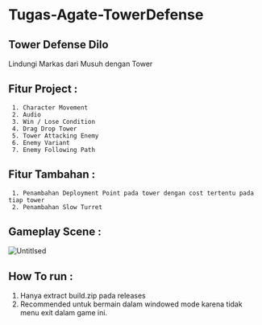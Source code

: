 # Tugas-Agate-TowerDefense

## Tower Defense Dilo
Lindungi Markas dari Musuh dengan Tower

## Fitur Project :
     1.	Character Movement
     2.	Audio
     3.	Win / Lose Condition
     4.	Drag Drop Tower
     5.	Tower Attacking Enemy
     6.	Enemy Variant
     7.	Enemy Following Path


## Fitur Tambahan :
     1. Penambahan Deployment Point pada tower dengan cost tertentu pada tiap tower
     2. Penambahan Slow Turret

## Gameplay Scene :
![Untitlsed](https://user-images.githubusercontent.com/85096618/133926253-8d8d76b4-d757-4231-94f2-e2ca862050f9.png)

## How To run :
   1. Hanya extract build.zip pada releases
   2. Recommended untuk bermain dalam windowed mode karena tidak menu exit dalam game ini. 
 
